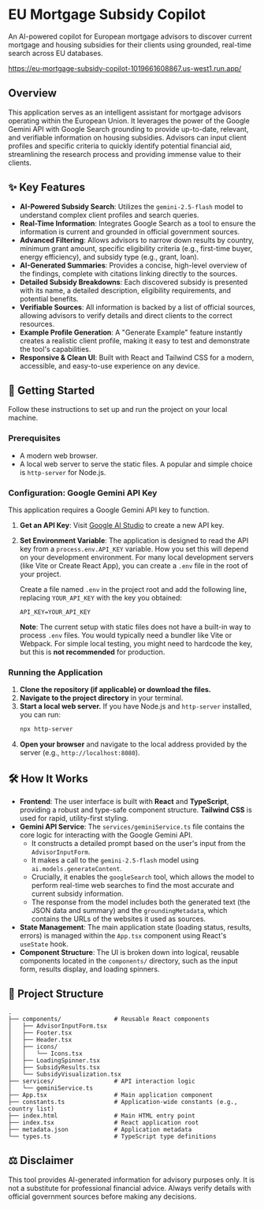 # EU Mortgage Subsidy Copilot

An AI-powered copilot for European mortgage advisors to discover current mortgage and housing subsidies for their clients using grounded, real-time search across EU databases.

https://eu-mortgage-subsidy-copilot-1019661608867.us-west1.run.app/

## Overview

This application serves as an intelligent assistant for mortgage advisors operating within the European Union. It leverages the power of the Google Gemini API with Google Search grounding to provide up-to-date, relevant, and verifiable information on housing subsidies. Advisors can input client profiles and specific criteria to quickly identify potential financial aid, streamlining the research process and providing immense value to their clients.

## ✨ Key Features

- **AI-Powered Subsidy Search**: Utilizes the `gemini-2.5-flash` model to understand complex client profiles and search queries.
- **Real-Time Information**: Integrates Google Search as a tool to ensure the information is current and grounded in official government sources.
- **Advanced Filtering**: Allows advisors to narrow down results by country, minimum grant amount, specific eligibility criteria (e.g., first-time buyer, energy efficiency), and subsidy type (e.g., grant, loan).
- **AI-Generated Summaries**: Provides a concise, high-level overview of the findings, complete with citations linking directly to the sources.
- **Detailed Subsidy Breakdowns**: Each discovered subsidy is presented with its name, a detailed description, eligibility requirements, and potential benefits.
- **Verifiable Sources**: All information is backed by a list of official sources, allowing advisors to verify details and direct clients to the correct resources.
- **Example Profile Generation**: A "Generate Example" feature instantly creates a realistic client profile, making it easy to test and demonstrate the tool's capabilities.
- **Responsive & Clean UI**: Built with React and Tailwind CSS for a modern, accessible, and easy-to-use experience on any device.

## 🚀 Getting Started

Follow these instructions to set up and run the project on your local machine.

### Prerequisites

- A modern web browser.
- A local web server to serve the static files. A popular and simple choice is `http-server` for Node.js.

### Configuration: Google Gemini API Key

This application requires a Google Gemini API key to function.

1.  **Get an API Key**: Visit [Google AI Studio](https://aistudio.google.com/app/apikey) to create a new API key.
2.  **Set Environment Variable**: The application is designed to read the API key from a `process.env.API_KEY` variable. How you set this will depend on your development environment. For many local development servers (like Vite or Create React App), you can create a `.env` file in the root of your project.

    Create a file named `.env` in the project root and add the following line, replacing `YOUR_API_KEY` with the key you obtained:

    ```
    API_KEY=YOUR_API_KEY
    ```

    **Note**: The current setup with static files does not have a built-in way to process `.env` files. You would typically need a bundler like Vite or Webpack. For simple local testing, you might need to hardcode the key, but this is **not recommended** for production.

### Running the Application

1.  **Clone the repository (if applicable) or download the files.**
2.  **Navigate to the project directory** in your terminal.
3.  **Start a local web server.** If you have Node.js and `http-server` installed, you can run:
    ```bash
    npx http-server
    ```
4.  **Open your browser** and navigate to the local address provided by the server (e.g., `http://localhost:8080`).

## 🛠️ How It Works

-   **Frontend**: The user interface is built with **React** and **TypeScript**, providing a robust and type-safe component structure. **Tailwind CSS** is used for rapid, utility-first styling.
-   **Gemini API Service**: The `services/geminiService.ts` file contains the core logic for interacting with the Google Gemini API.
    -   It constructs a detailed prompt based on the user's input from the `AdvisorInputForm`.
    -   It makes a call to the `gemini-2.5-flash` model using `ai.models.generateContent`.
    -   Crucially, it enables the `googleSearch` tool, which allows the model to perform real-time web searches to find the most accurate and current subsidy information.
    -   The response from the model includes both the generated text (the JSON data and summary) and the `groundingMetadata`, which contains the URLs of the websites it used as sources.
-   **State Management**: The main application state (loading status, results, errors) is managed within the `App.tsx` component using React's `useState` hook.
-   **Component Structure**: The UI is broken down into logical, reusable components located in the `components/` directory, such as the input form, results display, and loading spinners.

## 📁 Project Structure

```
.
├── components/               # Reusable React components
│   ├── AdvisorInputForm.tsx
│   ├── Footer.tsx
│   ├── Header.tsx
│   ├── icons/
│   │   └── Icons.tsx
│   ├── LoadingSpinner.tsx
│   ├── SubsidyResults.tsx
│   └── SubsidyVisualization.tsx
├── services/                 # API interaction logic
│   └── geminiService.ts
├── App.tsx                   # Main application component
├── constants.ts              # Application-wide constants (e.g., country list)
├── index.html                # Main HTML entry point
├── index.tsx                 # React application root
├── metadata.json             # Application metadata
└── types.ts                  # TypeScript type definitions
```

## ⚖️ Disclaimer

This tool provides AI-generated information for advisory purposes only. It is not a substitute for professional financial advice. Always verify details with official government sources before making any decisions.
